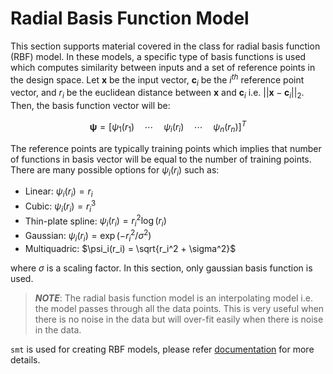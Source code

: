 # Radial Basis Function Model

This section supports material covered in the class for radial basis function (RBF) model. In these models, a specific type of basis functions is used which computes similarity between inputs and a set of reference points in the design space. Let $\mathbf{x}$ be the input vector, $\mathbf{c}_i$ be the $i^{th}$ reference point vector, and $r_i$ be the euclidean distance between $\mathbf{x}$ and $\mathbf{c}_i$ i.e. $|| \mathbf{x} - \mathbf{c}_i ||_2$. Then, the basis function vector will be:

$$
    \pmb{\psi} = [ \psi_1(r_1) \quad  \cdots \quad \psi_i(r_i) \quad \cdots \quad \psi_n(r_n)]^T
$$

The reference points are typically training points which implies that number of functions in basis vector will be equal to the number of training points. There are many possible options for $\psi_i(r_i)$ such as:

- Linear: $\psi_i(r_i) = r_i$
- Cubic: $\psi_i(r_i) = r_i^3$
- Thin-plate spline: $\psi_i(r_i) = r_i^2 \log(r_i)$
- Gaussian: $\psi_i(r_i) = \exp (- r_i^2/\sigma^2 )$
- Multiquadric: $\psi_i(r_i) = \sqrt{r_i^2 + \sigma^2}$

where $\sigma$ is a scaling factor. In this section, only gaussian basis function is used.

> __*NOTE*__: The radial basis function model is an interpolating model i.e. the model passes through all the data points. This is very useful when there is no noise in the data but will over-fit easily when there is noise in the data.

`smt` is used for creating RBF models, please refer [documentation](https://smt.readthedocs.io/en/latest/_src_docs/surrogate_models/rbf.html) for more details. 

